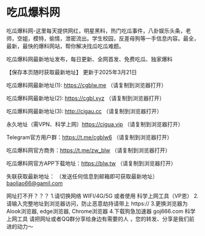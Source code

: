 # 吃瓜爆料网
吃瓜爆料网-这里每天提供网红，明星黑料，热门吃瓜事件，八卦娱乐头条，老师，空姐，模特，偷情，泄密流出。学生校园，反差母狗等一手信息内容。最全，最新，最快的爆料网站，帮你解决找瓜吃瓜难题。

吃瓜爆料网最新地址发布，每日更新、全网首发、免费吃瓜、独家爆料

【保存本页随时获取最新地址】 更新于2025年3月21日

吃瓜爆料网最新地址(1): https://cgblw.me （请复制到浏览器打开）

吃瓜爆料网最新地址(2): https://cgbl.xyz （请复制到浏览器打开）

吃瓜爆料网最新地址(3): http://cigau.cc （请复制到浏览器打开）

永久地址（需VPN、科学上网）https://cigua.vip （请复制到浏览器打开）

Telegram官方用户群：https://t.me/cgblw6 （请复制到浏览器打开）

吃瓜爆料网官方商务：https://t.me/zw_blw （请复制到浏览器打开）

吃瓜爆料网官方APP下载地址：https://blw.tw （请复制到浏览器打开）

失联获取最新地址： （发送任何信息到邮箱即可获取最新地址） baoliao66@gamil.com

网址打不开？？？ 1.请切换网络 WIFI/4G/5G 或者使用 科学上网工具（VP恩） 2.请输入完整地址到浏览器访问，防止恶意劫持请带上 https:// 3.更换浏览器为Alook浏览器, edge浏览器, Chrome浏览器 4.下载狗急加速器 goj666.com 科学上网工具 请把网址或者QQ群分享给身边有需要的人 ，您的转发、分享是我们前进的动力～
